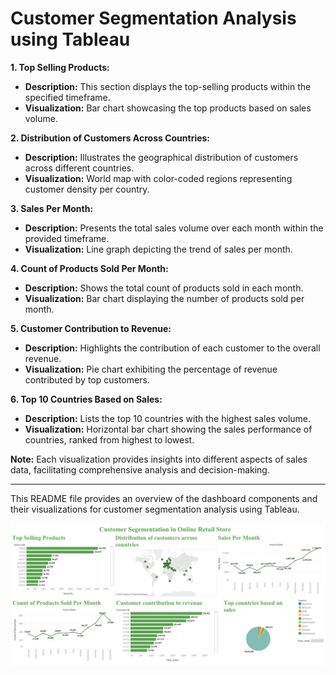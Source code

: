 
# Customer Segmentation Analysis using Tableau



**1. Top Selling Products:**
   - **Description:** This section displays the top-selling products within the specified timeframe.
   - **Visualization:** Bar chart showcasing the top products based on sales volume.

**2. Distribution of Customers Across Countries:**
   - **Description:** Illustrates the geographical distribution of customers across different countries.
   - **Visualization:** World map with color-coded regions representing customer density per country.

**3. Sales Per Month:**
   - **Description:** Presents the total sales volume over each month within the provided timeframe.
   - **Visualization:** Line graph depicting the trend of sales per month.

**4. Count of Products Sold Per Month:**
   - **Description:** Shows the total count of products sold in each month.
   - **Visualization:** Bar chart displaying the number of products sold per month.

**5. Customer Contribution to Revenue:**
   - **Description:** Highlights the contribution of each customer to the overall revenue.
   - **Visualization:** Pie chart exhibiting the percentage of revenue contributed by top customers.

**6. Top 10 Countries Based on Sales:**
   - **Description:** Lists the top 10 countries with the highest sales volume.
   - **Visualization:** Horizontal bar chart showing the sales performance of countries, ranked from highest to lowest.

**Note:** Each visualization provides insights into different aspects of sales data, facilitating comprehensive analysis and decision-making.

---

This README file provides an overview of the dashboard components and their visualizations for customer segmentation analysis using Tableau.

![**Dashboard**](Dashboard.png)
